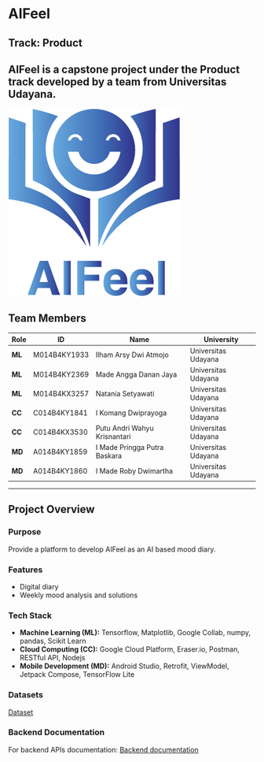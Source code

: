 # AIFeel

## Track: Product

AIFeel is a capstone project under the Product track developed by a team from Universitas Udayana.
---
![logo](Asset%202@2x.png)

## Team Members

| Role       | ID          | Name                          | University         |
|------------|-------------|-------------------------------|--------------------|
| **ML**     | M014B4KY1933 | Ilham Arsy Dwi Atmojo         | Universitas Udayana |
| **ML**     | M014B4KY2369 | Made Angga Danan Jaya         | Universitas Udayana |
| **ML**     | M014B4KX3257 | Natania Setyawati             | Universitas Udayana |
| **CC**     | C014B4KY1841 | I Komang Dwiprayoga           | Universitas Udayana |
| **CC**     | C014B4KX3530 | Putu Andri Wahyu Krisnantari  | Universitas Udayana |
| **MD**     | A014B4KY1859 | I Made Pringga Putra Baskara  | Universitas Udayana |
| **MD**     | A014B4KY1860 | I Made Roby Dwimartha         | Universitas Udayana |

---

## Project Overview

### Purpose
Provide a platform to develop AIFeel as an AI based mood diary.

### Features
- Digital diary
- Weekly mood analysis and solutions

### Tech Stack
- **Machine Learning (ML):** Tensorflow, Matplotlib, Google Collab, numpy, pandas, Scikit Learn
- **Cloud Computing (CC):** Google Cloud Platform, Eraser.io, Postman, RESTful API, Nodejs
- **Mobile Development (MD):** Android Studio, Retrofit, ViewModel, Jetpack Compose, TensorFlow Lite 

### Datasets
[Dataset](https://www.kaggle.com/datasets/parulpandey/emotion-dataset )

### Backend Documentation
For backend APIs documentation: [Backend documentation](https://bit.ly/AIFeel-backend-documentations)

